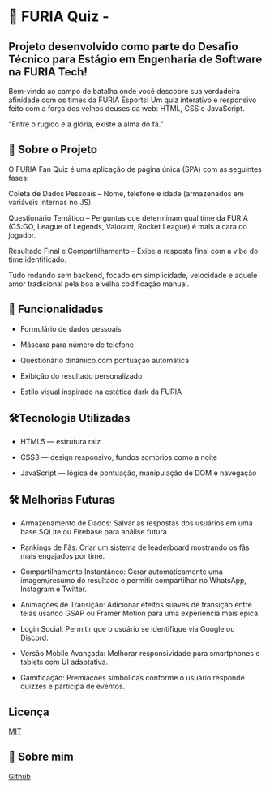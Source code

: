 
# 🐆 FURIA Quiz - 

Projeto desenvolvido como parte do Desafio Técnico para Estágio em Engenharia de Software na FURIA Tech!
-

Bem-vindo ao campo de batalha onde você descobre sua verdadeira afinidade com os times da FURIA Esports!
Um quiz interativo e responsivo feito com a força dos velhos deuses da web: HTML, CSS e JavaScript.

"Entre o rugido e a glória, existe a alma do fã."




## 📜 Sobre o Projeto


O FURIA Fan Quiz é uma aplicação de página única (SPA) com as seguintes fases:

Coleta de Dados Pessoais – Nome, telefone e idade (armazenados em variáveis internas no JS).

Questionário Temático – Perguntas que determinam qual time da FURIA (CS:GO, League of Legends, Valorant, Rocket League) é mais a cara do jogador.

Resultado Final e Compartilhamento – Exibe a resposta final com a vibe do time identificado.

Tudo rodando sem backend, focado em simplicidade, velocidade e aquele amor tradicional pela boa e velha codificação manual.


## 🎯 Funcionalidades

- Formulário de dados pessoais

- Máscara para número de telefone

- Questionário dinâmico com pontuação automática

- Exibição do resultado personalizado

- Estilo visual inspirado na estética dark da FURIA


## 🛠️Tecnologia Utilizadas

- HTML5 — estrutura raiz

- CSS3 — design responsivo, fundos sombrios como a noite

- JavaScript — lógica de pontuação, manipulação de DOM e navegação



## 🛠️ Melhorias Futuras

- Armazenamento de Dados:
    Salvar as respostas dos usuários em uma base SQLite ou Firebase para análise futura.

- Rankings de Fãs:
    Criar um sistema de leaderboard mostrando os fãs mais engajados por time.

- Compartilhamento Instantâneo:
    Gerar automaticamente uma imagem/resumo do resultado e permitir compartilhar no WhatsApp, Instagram e Twitter.

- Animações de Transição:
    Adicionar efeitos suaves de transição entre telas usando GSAP ou Framer Motion para uma experiência mais épica.

- Login Social:
    Permitir que o usuário se identifique via Google ou Discord.

- Versão Mobile Avançada:
    Melhorar responsividade para smartphones e tablets com UI adaptativa.

- Gamificação:
    Premiações simbólicas conforme o usuário responde quizzes e participa de eventos.
## Licença

[MIT](https://choosealicense.com/licenses/mit/)


## 🚀 Sobre mim
[Github](https://github.com/tiagosts99)


